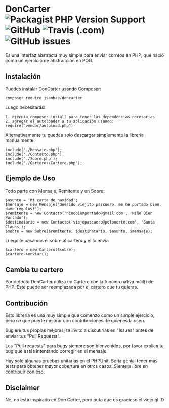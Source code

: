 # DonCarter ![Packagist PHP Version Support](https://img.shields.io/packagist/php-v/jsanbae/doncarter) ![GitHub](https://img.shields.io/github/license/jsan5709/doncarter) ![Travis (.com)](https://img.shields.io/travis/com/jsan5709/doncarter) ![GitHub issues](https://img.shields.io/github/issues/jsan5709/doncarter)

Es una interfaz abstracta muy simple para enviar correos en PHP, que nació como un ejercicio de abstracción en POO.


## Instalación

Puedes instalar DonCarter usando Composer:

```
composer require jsanbae/doncarter
```
Luego necesitarás:

    1. ejecuta composer install para tener las dependencias necesarias
    2. agregar el autoloader a tu aplicación usando: require("vendor/autoload.php")

Alternativamente tu puedes solo descargar simplemente la librería manualmente:

```
include('./Mensaje.php');
include('./Contacto.php');
include('./Sobre.php');
include('./Carteros/Cartero.php');
```


## Ejemplo de Uso
Todo parte con Mensaje, Remitente y un Sobre:

```
$asunto = 'Mi carta de navidad';
$mensaje = new Mensaje('Querido viejito pascuero: me he portado bien, dame regalos!');
$remitente = new Contacto('ninobienportado@gmail.com', 'Niño Bien Portado');
$destinatario = new Contacto('viejopascuero@polonorte.com', 'Santa Clauss');
$sobre = new Sobre($remitente, $destinatario, $asunto, $mensaje);
```

Luego le pasamos el sobre al cartero y el lo envía
```
$cartero = new Cartero($sobre);
$cartero->enviar();
```


## Cambia tu cartero
Por defecto DonCarter utiliza un Cartero con la función nativa mail() de PHP. Este puede ser reemplazada por el cartero que tu quieras.



## Contribución

Esto libreria es una muy simple que comenzó como un simple ejercicio, pero se que puede mejorar con contribuciones de quienes la usen. 

Sugiere tus propias mejoras, te invito a discutirlas en "Issues" antes de enviar tus "Pull Requests".

Los "Pull requests" para bugs siempre son bienvenidos, por favor explica tu bug que estás intentando corregir en el mensaje.

Hay solo algunas pruebas unitarias en el PHPUnit. Sería genial tener más tests para obtener mayor cobertura en otros casos. Sientete libre en contribuir con eso.


## Disclaimer

No, no está inspirado en Don Carter, pero puta que es gracioso el viejo ql :D
